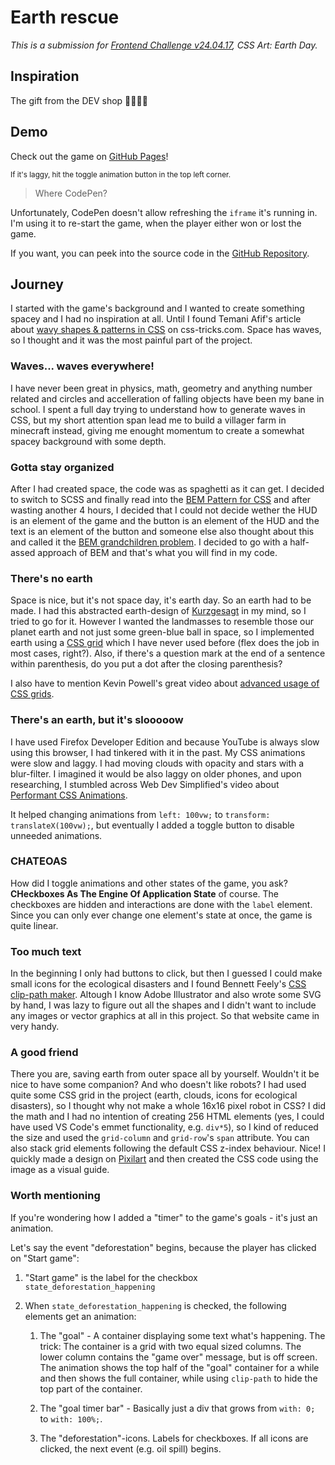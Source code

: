 # Earth rescue
_This is a submission for [Frontend Challenge v24.04.17](https://dev.to/devteam/join-us-for-the-next-frontend-challenge-earth-day-edition-52e4), CSS Art: Earth Day._

## Inspiration
The gift from the DEV shop 🙂🙃🙂🙃

## Demo
Check out the game on [GitHub Pages](https://boris-schwarz.github.io/earth-day/)!

<small>If it's laggy, hit the toggle animation button in the top left corner.</small>

> Where CodePen?

Unfortunately, CodePen doesn't allow refreshing the `iframe` it's running in. I'm using it to re-start the game, when the player either won or lost the game.

If you want, you can peek into the source code in the [GitHub Repository](https://github.com/boris-schwarz/earth-day/).

## Journey
I started with the game's background and I wanted to create something spacey and I had no inspiration at all. Until I found Temani Afif's article about [wavy shapes & patterns in CSS](https://css-tricks.com/how-to-create-wavy-shapes-patterns-in-css/) on css-tricks.com. Space has waves, so I thought and it was the most painful part of the project.

### Waves... waves everywhere!
I have never been great in physics, math, geometry and anything number related and circles and accelleration of falling objects have been my bane in school. I spent a full day trying to understand how to generate waves in CSS, but my short attention span lead me to build a villager farm in minecraft instead, giving me enought momentum to create a somewhat spacey background with some depth.

### Gotta stay organized
After I had created space, the code was as spaghetti as it can get. I decided to switch to SCSS and finally read into the [BEM Pattern for CSS](https://getbem.com/) and after wasting another 4 hours, I decided that I could not decide wether the HUD is an element of the game and the button is an element of the HUD and the text is an element of the button and someone else also thought about this and called it the [BEM grandchildren problem](https://scalablecss.com/bem-nesting-grandchild-elements/). I decided to go with a half-assed approach of BEM and that's what you will find in my code.

### There's no earth
Space is nice, but it's not space day, it's earth day. So an earth had to be made. I had this abstracted earth-design of [Kurzgesagt](https://kurzgesagt.org/) in my mind, so I tried to go for it. However I wanted the landmasses to resemble those our planet earth and not just some green-blue ball in space, so I implemented earth using a [CSS grid](https://css-tricks.com/snippets/css/complete-guide-grid/) which I have never used before (flex does the job in most cases, right?). Also, if there's a question mark at the end of a sentence within parenthesis, do you put a dot after the closing parenthesis?

I also have to mention Kevin Powell's great video about [advanced usage of CSS grids](https://www.youtube.com/watch?v=cf-J4ffMBfo).

### There's an earth, but it's slooooow
I have used Firefox Developer Edition and because YouTube is always slow using this browser, I had tinkered with it in the past. My CSS animations were slow and laggy. I had moving clouds with opacity and stars with a blur-filter. I imagined it would be also laggy on older phones, and upon researching, I stumbled across Web Dev Simplified's video about [Performant CSS Animations](https://www.youtube.com/watch?v=4PStxeSIL9I).

It helped changing animations from `left: 100vw;` to `transform: translateX(100vw);`, but eventually I added a toggle button to disable unneeded animations.

### CHATEOAS
How did I toggle animations and other states of the game, you ask? **CHeckboxes As The Engine Of Application State** of course. The checkboxes are hidden and interactions are done with the `label` element. Since you can only ever change one element's state at once, the game is quite linear.

### Too much text
In the beginning I only had buttons to click, but then I guessed I could make small icons for the ecological disasters and I found Bennett Feely's [CSS clip-path maker](https://bennettfeely.com/clippy/). Altough I know Adobe Illustrator and also wrote some SVG by hand, I was lazy to figure out all the shapes and I didn't want to include any images or vector graphics at all in this project. So that website came in very handy.

### A good friend
There you are, saving earth from outer space all by yourself. Wouldn't it be nice to have some companion? And who doesn't like robots? I had used quite some CSS grid in the project (earth, clouds, icons for ecological disasters), so I thought why not make a whole 16x16 pixel robot in CSS? I did the math and I had no intention of creating 256 HTML elements (yes, I could have used VS Code's emmet functionality, e.g. `div*5`), so I kind of reduced the size and used the `grid-column` and `grid-row`'s `span` attribute. You can also stack grid elements following the default CSS z-index behaviour. Nice! I quickly made a design on [Pixilart](https://www.pixilart.com/) and then created the CSS code using the image as a visual guide.

### Worth mentioning
If you're wondering how I added a "timer" to the game's goals - it's just an animation.

Let's say the event "deforestation" begins, because the player has clicked on "Start game":

1. "Start game" is the label for the checkbox `state_deforestation_happening`
2. When `state_deforestation_happening` is checked, the following elements get an animation:

	1. The "goal" - A container displaying some text what's happening. The trick: The container is a grid with two equal sized columns. The lower column contains the "game over" message, but is off screen.
	The animation shows the top half of the "goal" container for a while and then shows the full container, while using `clip-path` to hide the top part of the container.

	1. The "goal timer bar" - Basically just a div that grows from `with: 0;` to `with: 100%;`.

	1. The "deforestation"-icons. Labels for checkboxes. If all icons are clicked, the next event (e.g. oil spill) begins.